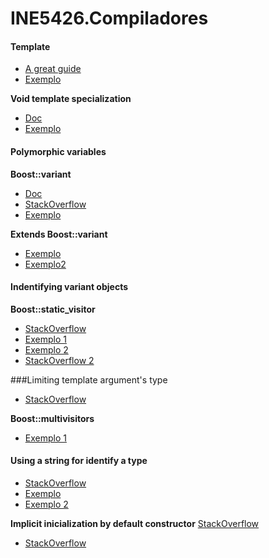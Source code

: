 # INE5426.Compiladores

#### Template <typename T>
* [A great guide](http://www.codeproject.com/Articles/257589/An-Idiots-Guide-to-Cplusplus-Templates-Part)
* [Exemplo](cpp.sh/9tca4)

**Void template specialization**
* [Doc](http://www.cplusplus.com/doc/tutorial/templates/)
* [Exemplo](cpp.sh/7e4k)

#### Polymorphic variables
**Boost::variant**
* [Doc](http://theboostcpplibraries.com/boost.variant)
* [StackOverflow](http://stackoverflow.com/questions/696399/how-to-put-different-template-types-into-one-vector)
* [Exemplo](cpp.sh/6x2v)

**Extends Boost::variant**
* [Exemplo](cpp.sh/7cc4)
* [Exemplo2](cpp.sh/7pa3)

#### Indentifying variant objects
**Boost::static_visitor<T>**
* [StackOverflow ](http://stackoverflow.com/questions/13265156/boost-why-is-apply-visitor-not-working-in-this-code)
* [Exemplo 1](cpp.sh/9obd)
* [Exemplo 2](cpp.sh/2w75)
* [StackOverflow 2](http://stackoverflow.com/questions/12954852/booststatic-visitor-with-multiple-arguments)

###Limiting template argument's type
* [StackOverflow](http://stackoverflow.com/questions/20405101/limiting-c-templates-to-primitive-types)

**Boost::multivisitors**
* [Exemplo 1](cpp.sh/973f3)

#### Using a string for identify a type
* [StackOverflow](http://stackoverflow.com/questions/3113139/how-to-create-mapstring-classmethod-in-c-and-be-able-to-search-for-functi)
* [Exemplo](cpp.sh/9m63v)
* [Exemplo 2](http://cpp.sh/6w5ux)

**Implicit inicialization by default constructor**
[StackOverflow](http://stackoverflow.com/questions/3127454/how-do-c-class-members-get-initialized-if-i-dont-do-it-explicitly)
* [StackOverflow](http://stackoverflow.com/questions/5989652/initializing-variable-in-c-function-header)
